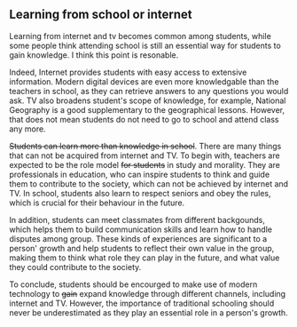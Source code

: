 ## Learning from school or internet

Learning from internet and tv becomes common among students, while some people think attending school is still an essential way for students to gain knowledge. I think this point is resonable.

Indeed, Internet provides students with easy access to extensive information. Modern digital devices are even more knowledgable than the teachers in school, as they can retrieve answers to any questions you would ask. TV also broadens student's scope of knowledge, for example, National Geography is a good supplementary to the geographical lessons. However, that does not mean students do not need to go to school and attend class any more.

~~Students can learn more than knowledge in school~~. There are many things that can not be acquired from internet and TV. To begin with, teachers are expected to be the role model ~~for students~~ in study and morality. They are professionals in education, who can inspire students to think and guide them to contribute to the society, which can not be achieved by internet and TV. In school, students also learn to respect seniors and obey the rules, which is crucial for their behaviour in the future.

In addition, students can meet classmates from different backgounds, which helps them to build communication skills and learn how to handle disputes among group. These kinds of experiences are significant to a person' growth and help students to reflect their own value in the group, making them to think what role they can play in the future, and what value they could contribute to the society.

To conclude, students should be encourged to make use of modern technology to ~~gain~~ expand knowledge through different channels, including internet and TV. However, the importance of traditional schooling should never be underestimated as they play an essential role in a person's growth.
